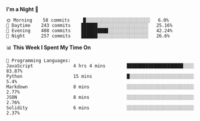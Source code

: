 <!--START_SECTION:waka-->
**I'm a Night 🦉** 

```text
🌞 Morning    58 commits     █░░░░░░░░░░░░░░░░░░░░░░░░   6.0% 
🌆 Daytime    243 commits    ██████░░░░░░░░░░░░░░░░░░░   25.16% 
🌃 Evening    408 commits    ██████████░░░░░░░░░░░░░░░   42.24% 
🌙 Night      257 commits    ██████░░░░░░░░░░░░░░░░░░░   26.6%

```


📊 **This Week I Spent My Time On** 

```text
💬 Programming Languages: 
JavaScript               4 hrs 4 mins        █████████████████████░░░░   83.87% 
Python                   15 mins             █░░░░░░░░░░░░░░░░░░░░░░░░   5.4% 
Markdown                 8 mins              ░░░░░░░░░░░░░░░░░░░░░░░░░   2.77% 
JSON                     8 mins              ░░░░░░░░░░░░░░░░░░░░░░░░░   2.76% 
Solidity                 6 mins              ░░░░░░░░░░░░░░░░░░░░░░░░░   2.37%

```


<!--END_SECTION:waka-->
